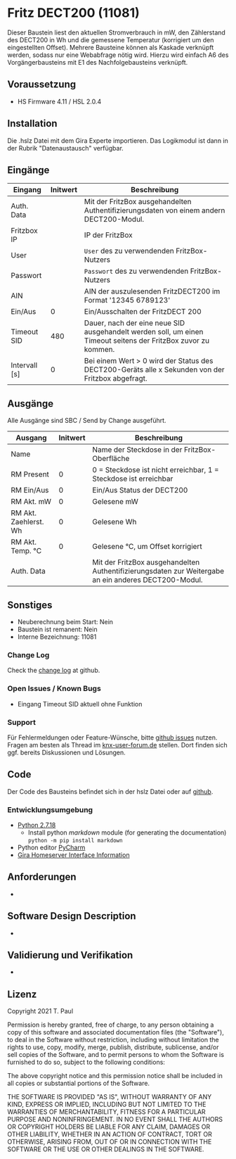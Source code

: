 # Fritz DECT200 (11081)
Dieser Baustein liest den aktuellen Stromverbrauch in mW, den Zählerstand des DECT200 in Wh und die gemessene Temperatur (korrigiert um den eingestellten Offset). Mehrere Bausteine
können als Kaskade verknüpft werden, sodass nur eine Webabfrage nötig wird. Hierzu wird einfach A6 des Vorgängerbausteins mit E1 des Nachfolgebausteins verknüpft.

## Voraussetzung
- HS Firmware 4.11 / HSL 2.0.4

## Installation
Die .hslz Datei mit dem Gira Experte importieren. Das Logikmodul ist dann in der Rubrik "Datenaustausch" verfügbar.

## Eingänge

| Eingang       | Initwert | Beschreibung                                                                                                   |
|---------------|----------|----------------------------------------------------------------------------------------------------------------|
| Auth. Data    |          | Mit der FritzBox ausgehandelten Authentifizierungsdaten von einem andern DECT200-Modul.                        | 
| Fritzbox IP   |          | IP der FritzBox                                                                                                |
| User          |          | `User` des zu verwendenden FritzBox-Nutzers                                                                    |
| Passwort      |          | `Passwort` des zu verwendenden FritzBox-Nutzers                                                                |
| AIN           |          | AIN der auszulesenden FritzDECT200 im Format '12345 6789123'                                                   |
| Ein/Aus       | 0        | Ein/Ausschalten der FritzDECT 200                                                                              |
| Timeout SID   | 480      | Dauer, nach der eine neue SID ausgehandelt werden soll, um einen Timeout seitens der FritzBox zuvor zu kommen. |
| Intervall [s] | 0        | Bei einem Wert > 0 wird der Status des DECT200-Geräts alle x Sekunden von der Fritzbox abgefragt.              |



## Ausgänge
Alle Ausgänge sind SBC / Send by Change ausgeführt.

| Ausgang               | Initwert | Beschreibung                                                                                         |
|-----------------------|----------|------------------------------------------------------------------------------------------------------|
 | Name                  |          | Name der Steckdose in der FritzBox-Oberfläche                                                        |
 | RM Present            | 0        | 0 = Steckdose ist nicht erreichbar, 1 = Steckdose ist erreichbar                                     |
| RM Ein/Aus            | 0        | Ein/Aus Status der DECT200                                                                           |
| RM Akt. mW            | 0        | Gelesene mW                                                                                          |
| RM Akt. Zaehlerst. Wh | 0        | Gelesene Wh                                                                                          |
| RM Akt. Temp. °C      | 0        | Gelesene °C, um Offset korrigiert                                                                    |
| Auth. Data            |          | Mit der FritzBox ausgehandelten Authentifizierungsdaten zur Weitergabe an ein anderes DECT200-Modul. |



## Sonstiges

- Neuberechnung beim Start: Nein
- Baustein ist remanent: Nein
- Interne Bezeichnung: 11081

### Change Log

Check the [change log](https://github.com/En3rGy/11081-Fritz-DECT200/releases) at github.

### Open Issues / Known Bugs

- Eingang Timeout SID aktuell ohne Funktion

### Support

Für Fehlermeldungen oder Feature-Wünsche, bitte [github issues](https://github.com/En3rGy/11081-Fritz-DECT200/issues) nutzen.
Fragen am besten als Thread im [knx-user-forum.de](https://knx-user-forum.de) stellen. Dort finden sich ggf. bereits Diskussionen und Lösungen.

## Code

Der Code des Bausteins befindet sich in der hslz Datei oder auf [github](https://github.com/En3rGy/11081-Fritz-DECT200).

### Entwicklungsumgebung

- [Python 2.7.18](https://www.python.org/download/releases/2.7/)
    - Install python *markdown* module (for generating the documentation) `python -m pip install markdown`
- Python editor [PyCharm](https://www.jetbrains.com/pycharm/)
- [Gira Homeserver Interface Information](http://www.hs-help.net/hshelp/gira/other_documentation/Schnittstelleninformationen.zip)

## Anforderungen

-

## Software Design Description

-

## Validierung und Verifikation

-

## Lizenz

Copyright 2021 T. Paul

Permission is hereby granted, free of charge, to any person obtaining a copy of this software and associated documentation files (the "Software"), to deal in the Software without restriction, including without limitation the rights to use, copy, modify, merge, publish, distribute, sublicense, and/or sell copies of the Software, and to permit persons to whom the Software is furnished to do so, subject to the following conditions:

The above copyright notice and this permission notice shall be included in all copies or substantial portions of the Software.

THE SOFTWARE IS PROVIDED "AS IS", WITHOUT WARRANTY OF ANY KIND, EXPRESS OR IMPLIED, INCLUDING BUT NOT LIMITED TO THE WARRANTIES OF MERCHANTABILITY, FITNESS FOR A PARTICULAR PURPOSE AND NONINFRINGEMENT. IN NO EVENT SHALL THE AUTHORS OR COPYRIGHT HOLDERS BE LIABLE FOR ANY CLAIM, DAMAGES OR OTHER LIABILITY, WHETHER IN AN ACTION OF CONTRACT, TORT OR OTHERWISE, ARISING FROM, OUT OF OR IN CONNECTION WITH THE SOFTWARE OR THE USE OR OTHER DEALINGS IN THE SOFTWARE.
